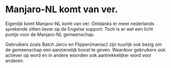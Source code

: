# Manjaro-NL komt van ver.


Eigenlijk komt Manjaro-NL komt van ver. Ontdanks er meer nederlands sprekende zitten liever op de Engelse support.
Toch is er wel een licht puntje voor de Manjaro-NL gemeenschap.

Gebruikers zoals Batch Jarco en Flipper(maniac) zijn tuurlijk ook bezig om de gemeenschap een aanzienelijk boost te geven.
Waardoor gebruikers ook actiever op word en in andere woorden ook aantrekkelijker word voor anderen.

